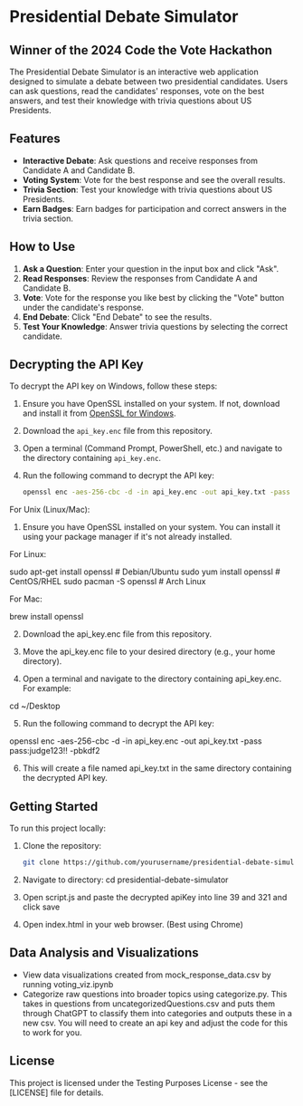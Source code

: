 # Presidential Debate Simulator
## Winner of the 2024 Code the Vote Hackathon

The Presidential Debate Simulator is an interactive web application designed to simulate a debate between two presidential candidates. Users can ask questions, read the candidates' responses, vote on the best answers, and test their knowledge with trivia questions about US Presidents.

## Features

- **Interactive Debate**: Ask questions and receive responses from Candidate A and Candidate B.
- **Voting System**: Vote for the best response and see the overall results.
- **Trivia Section**: Test your knowledge with trivia questions about US Presidents.
- **Earn Badges**: Earn badges for participation and correct answers in the trivia section.

## How to Use

1. **Ask a Question**: Enter your question in the input box and click "Ask".
2. **Read Responses**: Review the responses from Candidate A and Candidate B.
3. **Vote**: Vote for the response you like best by clicking the "Vote" button under the candidate's response.
4. **End Debate**: Click "End Debate" to see the results.
5. **Test Your Knowledge**: Answer trivia questions by selecting the correct candidate.

## Decrypting the API Key

To decrypt the API key on Windows, follow these steps:

1. Ensure you have OpenSSL installed on your system. If not, download and install it from [OpenSSL for Windows](https://slproweb.com/products/Win32OpenSSL.html).

2. Download the `api_key.enc` file from this repository.

3. Open a terminal (Command Prompt, PowerShell, etc.) and navigate to the directory containing `api_key.enc`.

4. Run the following command to decrypt the API key:
   ```sh
   openssl enc -aes-256-cbc -d -in api_key.enc -out api_key.txt -pass pass:judge123!! -pbkdf2

For Unix (Linux/Mac):
1. Ensure you have OpenSSL installed on your system. You can install it using your package manager if it's not already installed.

For Linux:

sudo apt-get install openssl  # Debian/Ubuntu
sudo yum install openssl      # CentOS/RHEL
sudo pacman -S openssl        # Arch Linux

For Mac:

brew install openssl

2. Download the api_key.enc file from this repository.

3. Move the api_key.enc file to your desired directory (e.g., your home directory).

4. Open a terminal and navigate to the directory containing api_key.enc. For example:

cd ~/Desktop

5. Run the following command to decrypt the API key:

openssl enc -aes-256-cbc -d -in api_key.enc -out api_key.txt -pass pass:judge123!! -pbkdf2

6. This will create a file named api_key.txt in the same directory containing the decrypted API key.


## Getting Started

To run this project locally:

1. Clone the repository:
   ```sh
   git clone https://github.com/yourusername/presidential-debate-simulator.git
2. Navigate to directory:
   cd presidential-debate-simulator
3. Open script.js and paste the decrypted apiKey into line 39 and 321 and click save
   
4. Open index.html in your web browser. (Best using Chrome)

## Data Analysis and Visualizations
* View data visualizations created from mock_response_data.csv by running voting_viz.ipynb 
* Categorize raw questions into broader topics using categorize.py. This takes in questions from uncategorizedQuestions.csv and puts them through ChatGPT to classify them into categories and outputs these in a new csv. You will need to create an api key and adjust the code for this to work for you.

## License

This project is licensed under the Testing Purposes License - see the [LICENSE] file for details.

